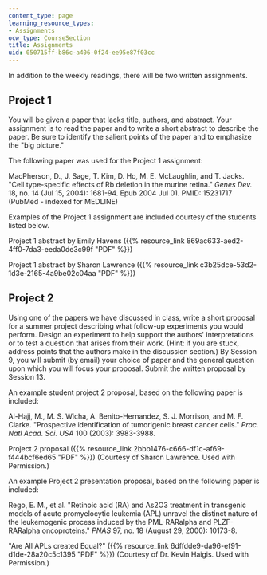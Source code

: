 ```yaml
---
content_type: page
learning_resource_types:
- Assignments
ocw_type: CourseSection
title: Assignments
uid: 050715ff-b86c-a406-0f24-ee95e87f03cc
---
```


In addition to the weekly readings, there will be two written assignments.

Project 1
---------

You will be given a paper that lacks title, authors, and abstract. Your assignment is to read the paper and to write a short abstract to describe the paper. Be sure to identify the salient points of the paper and to emphasize the "big picture."

The following paper was used for the Project 1 assignment:

MacPherson, D., J. Sage, T. Kim, D. Ho, M. E. McLaughlin, and T. Jacks. "Cell type-specific effects of Rb deletion in the murine retina." _Genes Dev._ 18, no. 14 (Jul 15, 2004): 1681-94. Epub 2004 Jul 01. PMID: 15231717 (PubMed - indexed for MEDLINE)

Examples of the Project 1 assignment are included courtesy of the students listed below.

Project 1 abstract by Emily Havens ({{% resource_link 869ac633-aed2-4ff0-7da3-eeda0de3c99f "PDF" %}})

Project 1 abstract by Sharon Lawrence ({{% resource_link c3b25dce-53d2-1d3e-2165-4a9be02c04aa "PDF" %}})

Project 2
---------

Using one of the papers we have discussed in class, write a short proposal for a summer project describing what follow-up experiments you would perform. Design an experiment to help support the authors' interpretations or to test a question that arises from their work. (Hint: if you are stuck, address points that the authors make in the discussion section.) By Session 9, you will submit (by email) your choice of paper and the general question upon which you will focus your proposal. Submit the written proposal by Session 13.

An example student project 2 proposal, based on the following paper is included:

Al-Hajj, M., M. S. Wicha, A. Benito-Hernandez, S. J. Morrison, and M. F. Clarke. "Prospective identification of tumorigenic breast cancer cells." _Proc. Natl Acad. Sci. USA_ 100 (2003): 3983-3988.

Project 2 proposal ({{% resource_link 2bbb1476-c666-df1c-af69-f444bcf6ed65 "PDF" %}}) (Courtesy of Sharon Lawrence. Used with Permission.)

An example Project 2 presentation proposal, based on the following paper is included:

Rego, E. M., et al. "Retinoic acid (RA) and As2O3 treatment in transgenic models of acute promyelocytic leukemia (APL) unravel the distinct nature of the leukemogenic process induced by the PML-RARalpha and PLZF-RARalpha oncoproteins." _PNAS_ 97, no. 18 (August 29, 2000): 10173-8.

"Are All APLs created Equal?" ({{% resource_link 6dffdde9-da96-ef91-d1de-28a20c5c1395 "PDF" %}}) (Courtesy of Dr. Kevin Haigis. Used with Permission.)